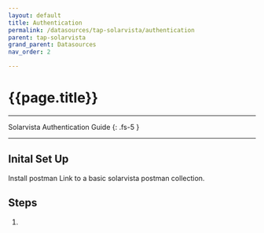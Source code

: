 ```yaml
---
layout: default
title: Authentication
permalink: /datasources/tap-solarvista/authentication
parent: tap-solarvista
grand_parent: Datasources
nav_order: 2

---
```


# {{page.title}}

---

Solarvista Authentication Guide
{: .fs-5 }

---

## Inital Set Up

Install postman
Link to a basic solarvista postman collection.


## Steps

1. 